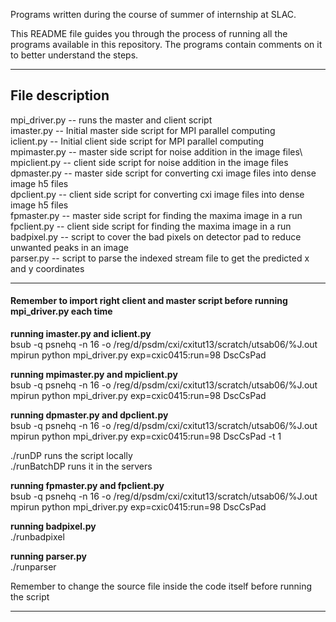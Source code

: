 Programs written during the course of summer of internship at SLAC.

This README file guides you through the process of running all the programs available in this repository. 
The programs contain comments on it to better understand the steps.

------------------------------------------------------------------------------------------------------------
## File description

mpi_driver.py -- runs the master and client script\
imaster.py -- Initial master side script for MPI parallel computing\
iclient.py -- Initial client side script for MPI parallel computing\
mpimaster.py -- master side script for noise addition in the image files\  
mpiclient.py -- client side script for noise addition in the image files\
dpmaster.py -- master side script for converting cxi image files into dense image h5 files\
dpclient.py -- client side script for converting cxi image files into dense image h5 files\
fpmaster.py -- master side script for finding the maxima image in a run\
fpclient.py -- client side script for finding the maxima image in a run\
badpixel.py -- script to cover the bad pixels on detector pad to reduce unwanted peaks in an image\
parser.py -- script to parse the indexed stream file to get the predicted x and y coordinates

------------------------------------------------------------------------------------------------------------

#### Remember to import right client and master script before running mpi_driver.py each time

**running imaster.py and iclient.py**\
bsub -q psnehq -n 16 -o /reg/d/psdm/cxi/cxitut13/scratch/utsab06/%J.out \
mpirun python mpi_driver.py exp=cxic0415:run=98 DscCsPad

**running mpimaster.py and mpiclient.py**\
bsub -q psnehq -n 16 -o /reg/d/psdm/cxi/cxitut13/scratch/utsab06/%J.out \
mpirun python mpi_driver.py exp=cxic0415:run=98 DscCsPad

**running dpmaster.py and dpclient.py**\
bsub -q psnehq -n 16 -o /reg/d/psdm/cxi/cxitut13/scratch/utsab06/%J.out \
mpirun python mpi_driver.py exp=cxic0415:run=98 DscCsPad -t 1

./runDP runs the script locally \
./runBatchDP runs it in the servers 

**running fpmaster.py and fpclient.py**\
bsub -q psnehq -n 16 -o /reg/d/psdm/cxi/cxitut13/scratch/utsab06/%J.out \
mpirun python mpi_driver.py exp=cxic0415:run=98 DscCsPad

**running badpixel.py**\
./runbadpixel

**running parser.py**\
./runparser

Remember to change the source file inside the code itself before running the script 

------------------------------------------------------------------------------------------------------------

